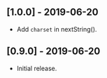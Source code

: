 ## [1.0.0] - 2019-06-20

* Add `charset` in nextString().


## [0.9.0] - 2019-06-20

* Initial release.
